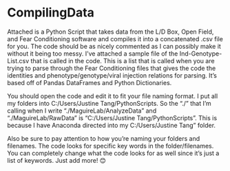 # CompilingData

Attached is a Python Script that takes data from the L/D Box, Open Field, and Fear Conditioning software and compiles it into a concatenated .csv file for you. The code should be as nicely commented as I can possibly make it without it being too messy. I’ve attached a sample file of the Ind-Genotype-List.csv that is called in the code. This is a list that is called when you are trying to parse through the Fear Conditioning files that gives the code the identities and phenotype/genotype/viral injection relations for parsing. It’s based off of Pandas DataFrames and Python Dictionaries.

You should open the code and edit it to fit your file naming format. I put all my folders into C:/Users/Justine Tang/PythonScripts. So the “./” that I’m calling when I write “./MaguireLab/AnalyzeData” and “./MaguireLab/RawData” is “C:/Users/Justine Tang/PythonScripts”. This is because I have Anaconda directed into my C:/Users/Justine Tang” folder.

Also be sure to pay attention to how you’re naming your folders and filenames. The code looks for specific key words in the folder/filenames. You can completely change what the code looks for as well since it’s just a list of keywords. Just add more! 😊
